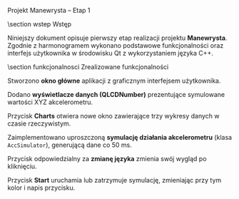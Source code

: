 
 Projekt Manewrysta – Etap 1

 \section wstep Wstęp

 Niniejszy dokument opisuje pierwszy etap realizacji projektu **Manewrysta**.
 Zgodnie z harmonogramem wykonano podstawowe funkcjonalności oraz interfejs użytkownika
 w środowisku Qt z wykorzystaniem języka C++.

 \section funkcjonalnosci Zrealizowane funkcjonalności
 
  Stworzono **okno główne** aplikacji z graficznym interfejsem użytkownika.
 
 Dodano **wyświetlacze danych (QLCDNumber)** prezentujące symulowane wartości XYZ akcelerometru.

  Przycisk **Charts** otwiera nowe okno zawierające trzy wykresy danych w czasie rzeczywistym.

  Zaimplementowano uproszczoną **symulację działania akcelerometru** (klasa `AccSimulator`), generującą dane co 50 ms.

  Przycisk odpowiedzialny za **zmianę języka** zmienia swój wygląd po kliknięciu.

  Przycisk **Start** uruchamia lub zatrzymuje symulację, zmieniając przy tym kolor i napis przycisku.
 

